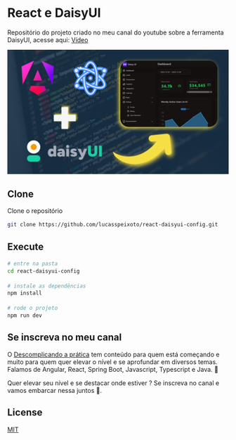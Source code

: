 # React e DaisyUI

Repositório do projeto criado no meu canal do youtube sobre a ferramenta DaisyUI, acesse aqui: [Vídeo](https://youtu.be/pNFMXouQVo8)

![Capa](public/capa.png 'Capa')

## Clone

Clone o repositório

```bash
git clone https://github.com/lucasspeixoto/react-daisyui-config.git
```

## Execute

```bash
# entre na pasta
cd react-daisyui-config

# instale as dependências
npm install

# rode o projeto
npm run dev
```

## Se inscreva no meu canal

O [Descomplicando a prática](https://www.youtube.com/channel/UC6LY6Xw5ff_KaHwjHWRA9oA?sub_confirmation=1) tem conteúdo para quem está começando e muito para quem quer elevar o nível e se aprofundar em diversos temas. Falamos de Angular, React, Spring Boot, Javascript, Typescript e Java. 🎯

Quer elevar seu nível e se destacar onde estiver ? Se inscreva no canal e vamos embarcar nessa juntos 🚀.

## License

[MIT](https://choosealicense.com/licenses/mit/)